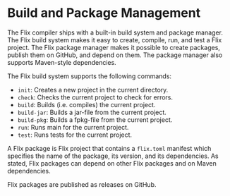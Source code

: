 # Build and Package Management

The Flix compiler ships with a built-in build system and package manager. The
Flix build system makes it easy to create, compile, run, and test a Flix
project. The Flix package manager makes it possible to create packages, publish
them on GitHub, and depend on them. The package manager also supports
Maven-style dependencies. 

The Flix build system supports the following commands:

- `init`: Creates a new project in the current directory.
- `check`: Checks the current project to check for errors.
- `build`: Builds (i.e. compiles) the current project.
- `build-jar`: Builds a jar-file from the current project. 
- `build-pkg`: Builds a fpkg-file from the current project. 
- `run`: Runs main for the current project.  
- `test`: Runs tests for the current project.

A Flix package is Flix project that contains a `flix.toml` manifest which
specifies the name of the package, its version, and its dependencies. As stated,
Flix packages can depend on other Flix packages and on Maven dependencies. 

Flix packages are published as releases on GitHub.


